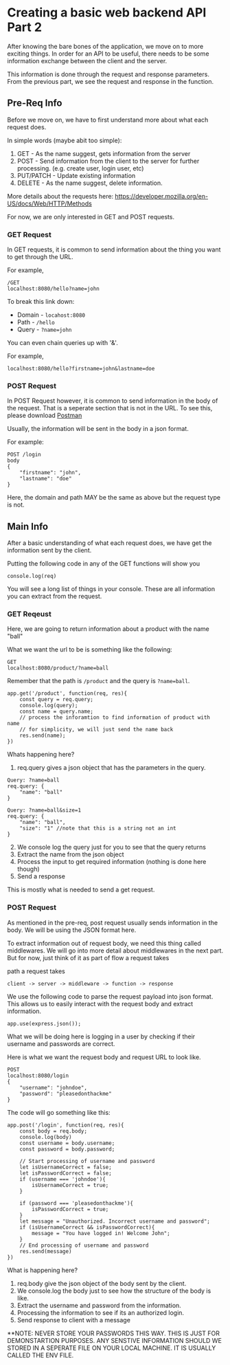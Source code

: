 # Creating a basic web backend API Part 2

After knowing the bare bones of the application, we move on to more exciting things. In order for an API to be useful, there needs to be some information exchange between the client and the server.

This information is done through the request and response parameters. From the previous part, we see the request and response in the function.

## Pre-Req Info

Before we move on, we have to first understand more about what each request does.

In simple words (maybe abit too simple):

1. GET - As the name suggest, gets information from the server
2. POST - Send information from the client to the server for further processing. (e.g. create user, login user, etc)
3. PUT/PATCH - Update existing information
4. DELETE - As the name suggest, delete information.

More details about the requests here: https://developer.mozilla.org/en-US/docs/Web/HTTP/Methods

For now, we are only interested in GET and POST requests.

### GET Request

In GET requests, it is common to send information about the thing you want to get through the URL.

For example,

```
/GET
localhost:8080/hello?name=john
```

To break this link down:

- Domain - `locahost:8080`
- Path - `/hello`
- Query - `?name=john`

You can even chain queries up with '&'.

For example,

```
localhost:8080/hello?firstname=john&lastname=doe
```

### POST Request

In POST Request however, it is common to send information in the body of the request. That is a seperate section that is not in the URL. To see this, please download [Postman](https://www.postman.com/downloads/)

Usually, the information will be sent in the body in a json format.

For example:

```
POST /login
body
{
    "firstname": "john",
    "lastname": "doe"
}
```

Here, the domain and path MAY be the same as above but the request type is not.

## Main Info

After a basic understanding of what each request does, we have get the information sent by the client.

Putting the following code in any of the GET functions will show you

```
console.log(req)
```

You will see a long list of things in your console. These are all information you can extract from the request.

### GET Reqeust

Here, we are going to return information about a product with the name "ball"

What we want the url to be is something like the following:

```
GET
localhost:8080/product/?name=ball
```

Remember that the path is `/product` and the query is `?name=ball`.

```
app.get('/product', function(req, res){
    const query = req.query;
    console.log(query);
    const name = query.name;
    // process the inforamtion to find information of product with name
    // for simplicity, we will just send the name back
    res.send(name);
})
```

Whats happening here?

1. req.query gives a json object that has the parameters in the query.

```
Query: ?name=ball
req.query: {
    "name": "ball"
}

Query: ?name=ball&size=1
req.query: {
    "name": "ball",
    "size": "1" //note that this is a string not an int
}
```

2. We console log the query just for you to see that the query returns
3. Extract the name from the json object
4. Process the input to get required information (nothing is done here though)
5. Send a response

This is mostly what is needed to send a get request.

### POST Request

As mentioned in the pre-req, post request usually sends information in the body. We will be using the JSON format here.

To extract information out of request body, we need this thing called middlewares. We will go into more detail about middlewares in the next part. But for now, just think of it as part of flow a request takes

path a request takes

```
client -> server -> middleware -> function -> response
```

We use the following code to parse the request payload into json format. This allows us to easily interact with the request body and extract information.

```
app.use(express.json());
```

What we will be doing here is logging in a user by checking if their username and passwords are correct.

Here is what we want the request body and request URL to look like.

```
POST
localhost:8080/login
{
    "username": "johndoe",
    "password": "pleasedonthackme"
}
```

The code will go something like this:

```
app.post('/login', function(req, res){
    const body = req.body;
    console.log(body)
    const username = body.username;
    const password = body.password;

    // Start processing of username and password
    let isUsernameCorrect = false;
    let isPasswordCorrect = false;
    if (username === 'johndoe'){
        isUsernameCorrect = true;
    }

    if (password === 'pleasedonthackme'){
        isPasswordCorrect = true;
    }
    let message = "Unauthorized. Incorrect username and password";
    if (isUsernameCorrect && isPasswordCorrect){
        message = "You have logged in! Welcome John";
    }
    // End processing of username and password
    res.send(message)
})
```

What is happening here?

1. req.body give the json object of the body sent by the client.
2. We console.log the body just to see how the structure of the body is like.
3. Extract the username and password from the information.
4. Processing the information to see if its an authorized login.
5. Send response to client with a message

\*\*NOTE: NEVER STORE YOUR PASSWORDS THIS WAY. THIS IS JUST FOR DEMONSTARTION PURPOSES. ANY SENSTIVE INFORMATION SHOULD WE STORED IN A SEPERATE FILE ON YOUR LOCAL MACHINE. IT IS USUALLY CALLED THE ENV FILE.
